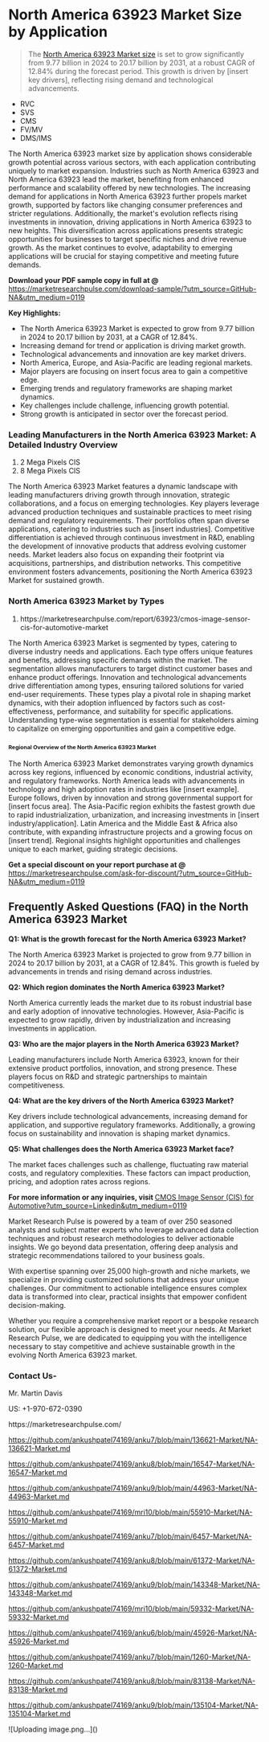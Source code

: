 <h1>North America 63923 Market&nbsp;Size by Application</h1><blockquote><p>The <a href="https://marketresearchpulse.com/download-sample/?utm_source=GitHub-NA&amp;utm_medium=0119">North America 63923 Market size</a> is set to grow significantly from 9.77 billion in 2024 to 20.17 billion by 2031, at a robust CAGR of 12.84% during the forecast period. This growth is driven by [insert key drivers], reflecting rising demand and technological advancements.</p></blockquote><ul><li>RVC<li> SVS<li> CMS<li> FV/MV<li> DMS/IMS</li></ul><p>The North America 63923 market size by application shows considerable growth potential across various sectors, with each application contributing uniquely to market expansion. Industries such as North America 63923 and North America 63923 lead the market, benefiting from enhanced performance and scalability offered by new technologies. The increasing demand for applications in North America 63923 further propels market growth, supported by factors like changing consumer preferences and stricter regulations. Additionally, the market's evolution reflects rising investments in innovation, driving applications in North America 63923 to new heights. This diversification across applications presents strategic opportunities for businesses to target specific niches and drive revenue growth. As the market continues to evolve, adaptability to emerging applications will be crucial for staying competitive and meeting future demands.</p><p><strong>Download your PDF sample copy in full at @ </strong><a href="https://marketresearchpulse.com/download-sample/?utm_source=GitHub-NA&amp;utm_medium=0119">https://marketresearchpulse.com/download-sample/?utm_source=GitHub-NA&amp;utm_medium=0119</a></p><p><strong>Key Highlights: </strong></p><ul><li>The North America 63923 Market is expected to grow from 9.77 billion in 2024 to 20.17 billion by 2031, at a CAGR of 12.84%.</li><li>Increasing demand for trend or application is driving market growth.</li><li>Technological advancements and innovation are key market drivers.</li><li>North America, Europe, and Asia-Pacific are leading regional markets.</li><li>Major players are focusing on insert focus area to gain a competitive edge.</li><li>Emerging trends and regulatory frameworks are shaping market dynamics.</li><li>Key challenges include challenge, influencing growth potential.</li><li>Strong growth is anticipated in sector over the forecast period.</li></ul><h3>Leading Manufacturers in the North America 63923 Market: A Detailed Industry Overview</h3><ol><li>2 Mega Pixels CIS<li> 8 Mega Pixels CIS</li></ol><div class="flex max-w-full flex-col flex-grow"><div class="min-h-8 text-message flex w-full flex-col items-end gap-2 whitespace-normal break-words [.text-message+&amp;]:mt-5" dir="auto" data-message-author-role="assistant" data-message-id="fd8432e4-4910-450d-b182-61b7bfb0a01f" data-message-model-slug="gpt-4o"><div class="flex w-full flex-col gap-1 empty:hidden first:pt-[3px]"><div class="markdown prose w-full break-words dark:prose-invert light"><p>The North America 63923 Market features a dynamic landscape with leading manufacturers driving growth through innovation, strategic collaborations, and a focus on emerging technologies. Key players leverage advanced production techniques and sustainable practices to meet rising demand and regulatory requirements. Their portfolios often span diverse applications, catering to industries such as [insert industries]. Competitive differentiation is achieved through continuous investment in R&amp;D, enabling the development of innovative products that address evolving customer needs. Market leaders also focus on expanding their footprint via acquisitions, partnerships, and distribution networks. This competitive environment fosters advancements, positioning the North America 63923 Market for sustained growth.</p></div></div></div></div><h3>North America 63923 Market by Types</h3><ol><li>https://marketresearchpulse.com/report/63923/cmos-image-sensor-cis-for-automotive-market</li></ol><div class="flex max-w-full flex-col flex-grow"><div class="min-h-8 text-message flex w-full flex-col items-end gap-2 whitespace-normal break-words [.text-message+&amp;]:mt-5" dir="auto" data-message-author-role="assistant" data-message-id="084470be-0bb7-4664-bddf-5156b4f41249" data-message-model-slug="gpt-4o-mini"><div class="flex w-full flex-col gap-1 empty:hidden first:pt-[3px]"><div class="markdown prose w-full break-words dark:prose-invert light"><p>The North America 63923 Market is segmented by types, catering to diverse industry needs and applications. Each type offers unique features and benefits, addressing specific demands within the market. The segmentation allows manufacturers to target distinct customer bases and enhance product offerings. Innovation and technological advancements drive differentiation among types, ensuring tailored solutions for varied end-user requirements. These types play a pivotal role in shaping market dynamics, with their adoption influenced by factors such as cost-effectiveness, performance, and suitability for specific applications. Understanding type-wise segmentation is essential for stakeholders aiming to capitalize on emerging opportunities and gain a competitive edge.</p></div></div></div></div><h3><span style="font-size: 11px;">Regional Overview of the North America 63923 Market</span></h3><div class="flex max-w-full flex-col flex-grow"><div class="min-h-8 text-message flex w-full flex-col items-end gap-2 whitespace-normal break-words [.text-message+&amp;]:mt-5" dir="auto" data-message-author-role="assistant" data-message-id="e9038762-ce64-4e30-91c9-9bd413514231" data-message-model-slug="gpt-4o-mini"><div class="flex w-full flex-col gap-1 empty:hidden first:pt-[3px]"><div class="markdown prose w-full break-words dark:prose-invert light"><p>The North America 63923 Market demonstrates varying growth dynamics across key regions, influenced by economic conditions, industrial activity, and regulatory frameworks. North America leads with advancements in technology and high adoption rates in industries like [insert example]. Europe follows, driven by innovation and strong governmental support for [insert focus area]. The Asia-Pacific region exhibits the fastest growth due to rapid industrialization, urbanization, and increasing investments in [insert industry/application]. Latin America and the Middle East &amp; Africa also contribute, with expanding infrastructure projects and a growing focus on [insert trend]. Regional insights highlight opportunities and challenges unique to each market, guiding strategic decisions.</p></div></div></div></div><p><strong>Get a special discount on your report purchase at @ </strong><a href="https://marketresearchpulse.com/ask-for-discount/?utm_source=GitHub-NA&amp;utm_medium=0119">https://marketresearchpulse.com/ask-for-discount/?utm_source=GitHub-NA&amp;utm_medium=0119</a></p><h2>Frequently Asked Questions (FAQ) in the North America 63923 Market</h2><p><strong>Q1: What is the growth forecast for the North America 63923 Market?</strong></p><p>The North America 63923 Market is projected to grow from 9.77 billion in 2024 to 20.17 billion by 2031, at a CAGR of 12.84%. This growth is fueled by advancements in trends and rising demand across industries.</p><p><strong>Q2: Which region dominates the North America 63923 Market?</strong></p><p>North America currently leads the market due to its robust industrial base and early adoption of innovative technologies. However, Asia-Pacific is expected to grow rapidly, driven by industrialization and increasing investments in application.</p><p><strong>Q3: Who are the major players in the North America 63923 Market?</strong></p><p>Leading manufacturers include North America 63923, known for their extensive product portfolios, innovation, and strong presence. These players focus on R&amp;D and strategic partnerships to maintain competitiveness.</p><p><strong>Q4: What are the key drivers of the North America 63923 Market?</strong></p><p>Key drivers include technological advancements, increasing demand for application, and supportive regulatory frameworks. Additionally, a growing focus on sustainability and innovation is shaping market dynamics.</p><p><strong>Q5: What challenges does the North America 63923 Market face?</strong></p><p>The market faces challenges such as challenge, fluctuating raw material costs, and regulatory complexities. These factors can impact production, pricing, and adoption rates across regions.</p><p><strong>For more information or any inquiries, visit&nbsp;</strong><a href="CMOS Image Sensor (CIS) for Automotive?utm_source=Linkedin&utm_medium=0119">CMOS Image Sensor (CIS) for Automotive?utm_source=Linkedin&utm_medium=0119</a></p><p>Market Research Pulse is powered by a team of over 250 seasoned analysts and subject matter experts who leverage advanced data collection techniques and robust research methodologies to deliver actionable insights. We go beyond data presentation, offering deep analysis and strategic recommendations tailored to your business goals.</p><p>With expertise spanning over 25,000 high-growth and niche markets, we specialize in providing customized solutions that address your unique challenges. Our commitment to actionable intelligence ensures complex data is transformed into clear, practical insights that empower confident decision-making.</p><p>Whether you require a comprehensive market report or a bespoke research solution, our flexible approach is designed to meet your needs. At Market Research Pulse, we are dedicated to equipping you with the intelligence necessary to stay competitive and achieve sustainable growth in the evolving North America 63923 market.</p><h3><strong>Contact Us-</strong></h3><p>Mr. Martin Davis</p><p>US: +1-970-672-0390</p><p>https://marketresearchpulse.com/</p><p><a href="https://github.com/ankushpatel74169/anku7/blob/main/136621-Market/NA-136621-Market.md">https://github.com/ankushpatel74169/anku7/blob/main/136621-Market/NA-136621-Market.md</a></p><p><a href="https://github.com/ankushpatel74169/anku8/blob/main/16547-Market/NA-16547-Market.md">https://github.com/ankushpatel74169/anku8/blob/main/16547-Market/NA-16547-Market.md</a></p><p><a href="https://github.com/ankushpatel74169/anku9/blob/main/44963-Market/NA-44963-Market.md">https://github.com/ankushpatel74169/anku9/blob/main/44963-Market/NA-44963-Market.md</a></p><p><a href="https://github.com/ankushpatel74169/mri10/blob/main/55910-Market/NA-55910-Market.md">https://github.com/ankushpatel74169/mri10/blob/main/55910-Market/NA-55910-Market.md</a></p><p><a href="https://github.com/ankushpatel74169/anku7/blob/main/6457-Market/NA-6457-Market.md">https://github.com/ankushpatel74169/anku7/blob/main/6457-Market/NA-6457-Market.md</a></p><p><a href="https://github.com/ankushpatel74169/anku8/blob/main/61372-Market/NA-61372-Market.md">https://github.com/ankushpatel74169/anku8/blob/main/61372-Market/NA-61372-Market.md</a></p><p><a href="https://github.com/ankushpatel74169/anku9/blob/main/143348-Market/NA-143348-Market.md">https://github.com/ankushpatel74169/anku9/blob/main/143348-Market/NA-143348-Market.md</a></p><p><a href="https://github.com/ankushpatel74169/mri10/blob/main/59332-Market/NA-59332-Market.md">https://github.com/ankushpatel74169/mri10/blob/main/59332-Market/NA-59332-Market.md</a></p><p><a href="https://github.com/ankushpatel74169/anku6/blob/main/45926-Market/NA-45926-Market.md">https://github.com/ankushpatel74169/anku6/blob/main/45926-Market/NA-45926-Market.md</a></p><p><a href="https://github.com/ankushpatel74169/anku7/blob/main/1260-Market/NA-1260-Market.md">https://github.com/ankushpatel74169/anku7/blob/main/1260-Market/NA-1260-Market.md</a></p><p><a href="https://github.com/ankushpatel74169/anku8/blob/main/83138-Market/NA-83138-Market.md">https://github.com/ankushpatel74169/anku8/blob/main/83138-Market/NA-83138-Market.md</a></p><p><a href="https://github.com/ankushpatel74169/anku9/blob/main/135104-Market/NA-135104-Market.md">https://github.com/ankushpatel74169/anku9/blob/main/135104-Market/NA-135104-Market.md</a></p>
![Uploading image.png…]()
